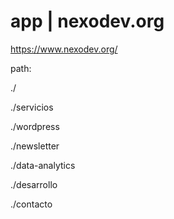 # app | nexodev.org


https://www.nexodev.org/


path:


./


./servicios


./wordpress


./newsletter


./data-analytics


./desarrollo


./contacto
